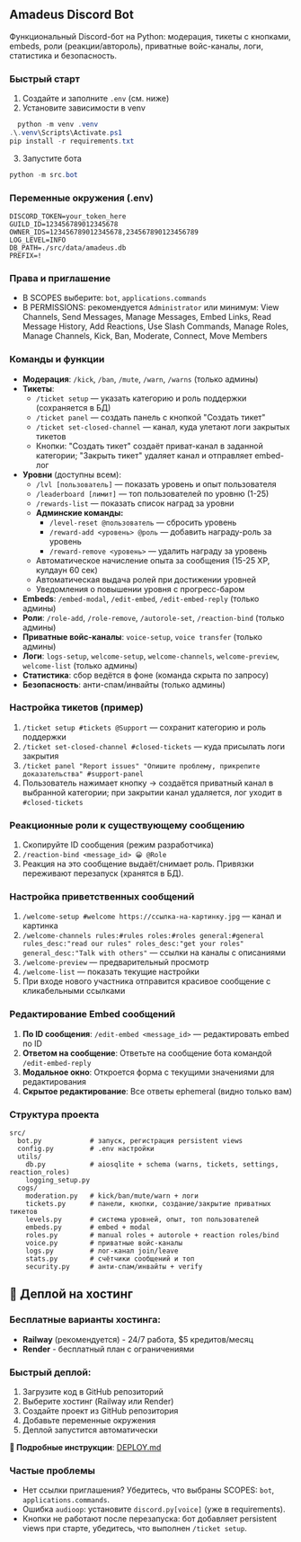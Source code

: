 ## Amadeus Discord Bot

Функциональный Discord-бот на Python: модерация, тикеты с кнопками, embeds, роли (реакции/автороль), приватные войс-каналы, логи, статистика и безопасность.

### Быстрый старт
1) Создайте и заполните `.env` (см. ниже)
2) Установите зависимости в venv
```powershell
  python -m venv .venv
.\.venv\Scripts\Activate.ps1
pip install -r requirements.txt
```
3) Запустите бота
```powershell
python -m src.bot
```

### Переменные окружения (.env)
```
DISCORD_TOKEN=your_token_here
GUILD_ID=123456789012345678
OWNER_IDS=123456789012345678,234567890123456789
LOG_LEVEL=INFO
DB_PATH=./src/data/amadeus.db
PREFIX=!
```

### Права и приглашение
- В SCOPES выберите: `bot`, `applications.commands`
- В PERMISSIONS: рекомендуется `Administrator` или минимум: View Channels, Send Messages, Manage Messages, Embed Links, Read Message History, Add Reactions, Use Slash Commands, Manage Roles, Manage Channels, Kick, Ban, Moderate, Connect, Move Members

### Команды и функции
- **Модерация**: `/kick`, `/ban`, `/mute`, `/warn`, `/warns` (только админы)
- **Тикеты**:
  - `/ticket setup` — указать категорию и роль поддержки (сохраняется в БД)
  - `/ticket panel` — создать панель с кнопкой "Создать тикет"
  - `/ticket set-closed-channel` — канал, куда улетают логи закрытых тикетов
  - Кнопки: "Создать тикет" создаёт приват-канал в заданной категории; "Закрыть тикет" удаляет канал и отправляет embed-лог
- **Уровни** (доступны всем):
  - `/lvl [пользователь]` — показать уровень и опыт пользователя
  - `/leaderboard [лимит]` — топ пользователей по уровню (1-25)
  - `/rewards-list` — показать список наград за уровни
  - **Админские команды:**
    - `/level-reset @пользователь` — сбросить уровень
    - `/reward-add <уровень> @роль` — добавить награду-роль за уровень
    - `/reward-remove <уровень>` — удалить награду за уровень
  - Автоматическое начисление опыта за сообщения (15-25 XP, кулдаун 60 сек)
  - Автоматическая выдача ролей при достижении уровней
  - Уведомления о повышении уровня с прогресс-баром
- **Embeds**: `/embed-modal`, `/edit-embed`, `/edit-embed-reply` (только админы)
- **Роли**: `/role-add`, `/role-remove`, `/autorole-set`, `/reaction-bind` (только админы)
- **Приватные войс-каналы**: `voice-setup`, `voice transfer` (только админы)
- **Логи**: `logs-setup`, `welcome-setup`, `welcome-channels`, `welcome-preview`, `welcome-list` (только админы)
- **Статистика**: сбор ведётся в фоне (команда скрыта по запросу)
- **Безопасность**: анти-спам/инвайты (только админы)

### Настройка тикетов (пример)
1) `/ticket setup #tickets @Support` — сохранит категорию и роль поддержки
2) `/ticket set-closed-channel #closed-tickets` — куда присылать логи закрытия
3) `/ticket panel "Report issues" "Опишите проблему, прикрепите доказательства" #support-panel`
4) Пользователь нажимает кнопку → создаётся приватный канал в выбранной категории; при закрытии канал удаляется, лог уходит в `#closed-tickets`

### Реакционные роли к существующему сообщению
1) Скопируйте ID сообщения (режим разработчика)
2) `/reaction-bind <message_id> 😀 @Role`
3) Реакция на это сообщение выдаёт/снимает роль. Привязки переживают перезапуск (хранятся в БД).

### Настройка приветственных сообщений
1) `/welcome-setup #welcome https://ссылка-на-картинку.jpg` — канал и картинка
2) `/welcome-channels rules:#rules roles:#roles general:#general rules_desc:"read our rules" roles_desc:"get your roles" general_desc:"Talk with others"` — ссылки на каналы с описаниями
3) `/welcome-preview` — предварительный просмотр
4) `/welcome-list` — показать текущие настройки
5) При входе нового участника отправится красивое сообщение с кликабельными ссылками

### Редактирование Embed сообщений
1) **По ID сообщения**: `/edit-embed <message_id>` — редактировать embed по ID
2) **Ответом на сообщение**: Ответьте на сообщение бота командой `/edit-embed-reply`
3) **Модальное окно**: Откроется форма с текущими значениями для редактирования
4) **Скрытое редактирование**: Все ответы ephemeral (видно только вам)

### Структура проекта
```
src/
  bot.py            # запуск, регистрация persistent views
  config.py         # .env настройки
  utils/
    db.py           # aiosqlite + schema (warns, tickets, settings, reaction_roles)
    logging_setup.py
  cogs/
    moderation.py   # kick/ban/mute/warn + логи
    tickets.py      # панели, кнопки, создание/закрытие приватных тикетов
    levels.py       # система уровней, опыт, топ пользователей
    embeds.py       # embed + modal
    roles.py        # manual roles + autorole + reaction roles/bind
    voice.py        # приватные войс-каналы
    logs.py         # лог-канал join/leave
    stats.py        # счётчики сообщений и топ
    security.py     # анти-спам/инвайты + verify
```

## 🚀 Деплой на хостинг

### Бесплатные варианты хостинга:
- **Railway** (рекомендуется) - 24/7 работа, $5 кредитов/месяц
- **Render** - бесплатный план с ограничениями

### Быстрый деплой:
1. Загрузите код в GitHub репозиторий
2. Выберите хостинг (Railway или Render)
3. Создайте проект из GitHub репозитория
4. Добавьте переменные окружения
5. Деплой запустится автоматически

**📖 Подробные инструкции**: [DEPLOY.md](DEPLOY.md)

### Частые проблемы
- Нет ссылки приглашения? Убедитесь, что выбраны SCOPES: `bot`, `applications.commands`.
- Ошибка `audioop`: установите `discord.py[voice]` (уже в requirements).
- Кнопки не работают после перезапуска: бот добавляет persistent views при старте, убедитесь, что выполнен `/ticket setup`.

